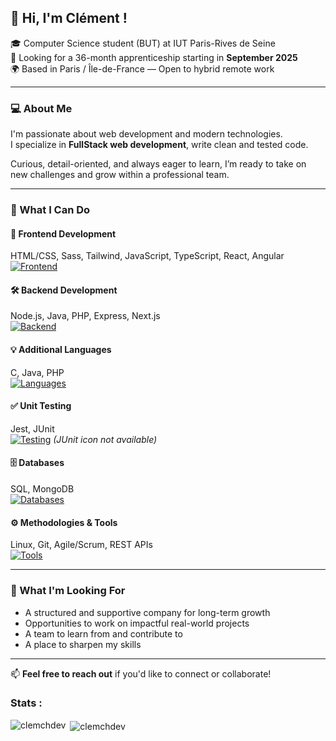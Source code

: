 ## 👋 Hi, I'm Clément !

🎓 Computer Science student (BUT) at IUT Paris-Rives de Seine  
💼 Looking for a 36-month apprenticeship starting in **September 2025**  
🌍 Based in Paris / Île-de-France — Open to hybrid remote work  

---

### 💻 About Me

I'm passionate about web development and modern technologies.  
I specialize in **FullStack web development**, write clean and tested code.

Curious, detail-oriented, and always eager to learn, I’m ready to take on new challenges and grow within a professional team.

---

### 🔧 What I Can Do

#### 🚀 Frontend Development  
HTML/CSS, Sass, Tailwind, JavaScript, TypeScript, React, Angular  
[![Frontend](https://skillicons.dev/icons?i=html,css,sass,tailwind,js,ts,react,angular)](https://skillicons.dev)

#### 🛠️ Backend Development  
Node.js, Java, PHP, Express, Next.js  
[![Backend](https://skillicons.dev/icons?i=nodejs,java,php,express,nextjs)](https://skillicons.dev)

#### 💡 Additional Languages  
C, Java, PHP  
[![Languages](https://skillicons.dev/icons?i=c,java,php)](https://skillicons.dev)

#### ✅ Unit Testing  
Jest, JUnit  
[![Testing](https://skillicons.dev/icons?i=jest)](https://skillicons.dev) *(JUnit icon not available)*

#### 🗄️ Databases  
SQL, MongoDB  
[![Databases](https://skillicons.dev/icons?i=mysql,mongodb)](https://skillicons.dev)

#### ⚙️ Methodologies & Tools  
Linux, Git, Agile/Scrum, REST APIs  
[![Tools](https://skillicons.dev/icons?i=linux,git)](https://skillicons.dev)

---

### 🎯 What I'm Looking For

- A structured and supportive company for long-term growth  
- Opportunities to work on impactful real-world projects  
- A team to learn from and contribute to  
- A place to sharpen my skills

---

📫 **Feel free to reach out** if you'd like to connect or collaborate!


<h3 align="left">Stats :</h3>

<p>
  <p><img align="left" src="https://github-readme-stats.vercel.app/api/top-langs?username=clemchdev&show_icons=true&locale=en&layout=compact" alt="clemchdev" /></p>

  <p>&nbsp;<img align="center" src="https://github-readme-stats.vercel.app/api?username=clemchdev&show_icons=true&locale=en" alt="clemchdev" /></p>
</p>

